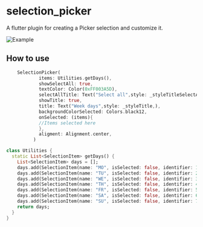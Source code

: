 # selection_picker

A flutter plugin for creating a Picker selection and customize it.

![Example](https://gitlab01.copyleft.no/pixzelle/selection_picker/raw/master/example.png)

## How to use

```dart
    SelectionPicker(
            items: Utilities.getDays(),
            showSelectAll: true,
            textColor: Color(0xFF003A5D),
            selectAllTitle: Text("Select all",style: _styleTitleSelectAll),
            showTitle: true,
            title: Text("Week days",style: _styleTitle,),
            backgroundColorSelected: Colors.black12,
            onSelected: (items){
            //Items selected here 
            },
            aligment: Alignment.center,
          )

class Utilities {
  static List<SelectionItem> getDays() {
    List<SelectionItem> days = [];
    days.add(SelectionItem(name: "MO", isSelected: false, identifier: 1));
    days.add(SelectionItem(name: "TU", isSelected: false, identifier: 2));
    days.add(SelectionItem(name: "WE", isSelected: false, identifier: 3));
    days.add(SelectionItem(name: "TH", isSelected: false, identifier: 4));
    days.add(SelectionItem(name: "FR", isSelected: false, identifier: 5));
    days.add(SelectionItem(name: "SA", isSelected: false, identifier: 6));
    days.add(SelectionItem(name: "SU", isSelected: false, identifier: 7));
    return days;
  }
}

```
